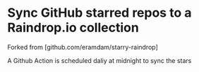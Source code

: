 # Sync GitHub starred repos to a Raindrop.io collection

Forked from [github.com/eramdam/starry-raindrop]

A Github Action is scheduled daliy at midnight to sync the stars
